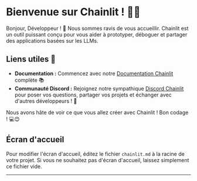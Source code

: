 <!--
CO_OP_TRANSLATOR_METADATA:
{
  "original_hash": "c49526c7abc56b0b5f1e835c1739f18e",
  "translation_date": "2025-09-24T10:42:24+00:00",
  "source_file": "Module08/chainlit.md",
  "language_code": "fr"
}
-->
# Bienvenue sur Chainlit ! 🚀🤖

Bonjour, Développeur ! 👋 Nous sommes ravis de vous accueillir. Chainlit est un outil puissant conçu pour vous aider à prototyper, déboguer et partager des applications basées sur les LLMs.

## Liens utiles 🔗

- **Documentation :** Commencez avec notre [Documentation Chainlit](https://docs.chainlit.io) complète 📚
- **Communauté Discord :** Rejoignez notre sympathique [Discord Chainlit](https://discord.gg/k73SQ3FyUh) pour poser vos questions, partager vos projets et échanger avec d'autres développeurs ! 💬

Nous avons hâte de voir ce que vous allez créer avec Chainlit ! Bon codage ! 💻😊

## Écran d'accueil

Pour modifier l'écran d'accueil, éditez le fichier `chainlit.md` à la racine de votre projet. Si vous ne souhaitez pas d'écran d'accueil, laissez simplement ce fichier vide.

---

